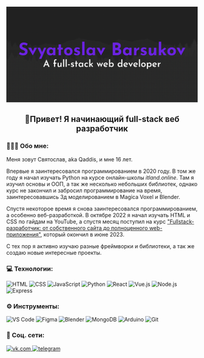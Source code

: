 ![Header](https://github.com/Qaddis/Qaddis/blob/main/assets/Banner.png)

<h2 align="center">👋Привет! Я начинающий full-stack веб разработчик</h1>

### 🧑🏼‍💻 Обо мне:

Меня зовут Святослав, aka Qaddis, и мне 16 лет.

Впервые я заинтересовался программированием в 2020 году.
В том же году я начал изучать Python на курсе онлайн-школы _itland.online_.
Там я изучил основы и ООП, а так же несколько небольших библиотек, однако курс не закончил и забросил программирование на время, заинтересовавшись 3д моделированием в Magica Voxel и Blender.

Спустя некоторое время я снова заинтересовался программированием, а особенно веб-разработкой. В октябре 2022 я начал изучать HTML и CSS по гайдам на YouTube, а спустя месяц поступил на курс ["Fullstack-разработчик: от собственного сайта до полноценного web-приложения"](), который окончил в июне 2023.

С тех пор я активно изучаю разные фреймворки и библиотеки, а так же создаю новые интересные проекты.

### 💻 Технологии:

![HTML](https://img.shields.io/badge/-HTML-171717?style=for-the-badge&logo=html5)
![CSS](https://img.shields.io/badge/-CSS-171717?style=for-the-badge&logo=css3&logoColor=1572B6)
![JavaScript](https://img.shields.io/badge/-JavaScript-171717?style=for-the-badge&logo=javascript)
![Python](https://img.shields.io/badge/-Python-171717?style=for-the-badge&logo=python)
![React](https://img.shields.io/badge/-React-171717?style=for-the-badge&logo=react)
![Vue.js](https://img.shields.io/badge/-Vue.js-171717?style=for-the-badge&logo=vuedotjs)
![Node.js](https://img.shields.io/badge/-Node.js-171717?style=for-the-badge&logo=nodedotjs)
![Express](https://img.shields.io/badge/-Express-171717?style=for-the-badge&logo=express)

### ⚙️ Инструменты:

![VS Code](https://img.shields.io/badge/-VS_Code-171717?style=for-the-badge&logo=visualstudiocode&logoColor=007ACC)
![Figma](https://img.shields.io/badge/-Figma-171717?style=for-the-badge&logo=figma&logoColor=F24E1E)
![Blender](https://img.shields.io/badge/-Blender-171717?style=for-the-badge&logo=blender)
![MongoDB](https://img.shields.io/badge/-MongoDB-171717?style=for-the-badge&logo=mongodb)
![Arduino](https://img.shields.io/badge/-Arduino-171717?style=for-the-badge&logo=arduino&logoColor=00878F)
![Git](https://img.shields.io/badge/-Git-171717?style=for-the-badge&logo=git)

### 📱 Соц. сети:

<div>
	<a href="https://vk.com/qaddis" target="_blank">
		<img width="50" height="50" src="https://img.icons8.com/color/96/vk-circled--v1.png" alt="vk.com"/>
	</a>
	<a href="https://vk.com/qaddis" target="_blank">
		<img width="50" height="50" src="https://img.icons8.com/color/96/telegram-app--v1.png" alt="telegram"/>
	</a>
</div>
